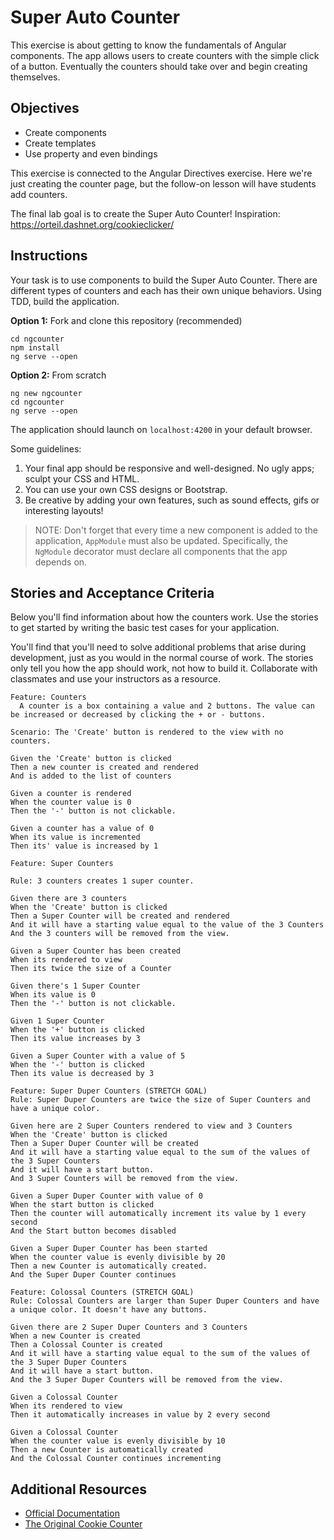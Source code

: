 # Super Auto Counter

This exercise is about getting to know the fundamentals of Angular components. The app allows users to create counters with the simple click of a button. Eventually the counters should take over and begin creating themselves.

## Objectives

* Create components
* Create templates
* Use property and even bindings

This exercise is connected to the Angular Directives exercise. Here we're just creating the counter page, but the follow-on lesson will have students add counters.

The final lab goal is to create the Super Auto Counter!
Inspiration: https://orteil.dashnet.org/cookieclicker/

## Instructions

Your task is to use components to build the Super Auto Counter. There are different types of counters and each has their own unique behaviors. Using TDD, build the application.

**Option 1:** Fork and clone this repository (recommended)

```
cd ngcounter
npm install
ng serve --open
```

**Option 2:** From scratch

```
ng new ngcounter
cd ngcounter
ng serve --open
```

The application should launch on `localhost:4200` in your default browser.

Some guidelines:

1. Your final app should be responsive and well-designed. No ugly apps; sculpt your CSS and HTML.
2. You can use your own CSS designs or Bootstrap.
3. Be creative by adding your own features, such as sound effects, gifs or interesting layouts!

> NOTE: Don't forget that every time a new component is added to the application, `AppModule` must also be updated. Specifically, the `NgModule` decorator must declare all components that the app depends on. 

## Stories and Acceptance Criteria

Below you'll find information about how the counters work. Use the stories to get started by writing the basic test cases for your application. 

You'll find that you'll need to solve additional problems that arise during development, just as you would in the normal course of work. The stories only tell you how the app should work, not how to build it. Collaborate with classmates and use your instructors as a resource.

```gherkin
Feature: Counters
  A counter is a box containing a value and 2 buttons. The value can be increased or decreased by clicking the + or - buttons.
  
Scenario: The 'Create' button is rendered to the view with no counters.

Given the 'Create' button is clicked
Then a new counter is created and rendered
And is added to the list of counters

Given a counter is rendered
When the counter value is 0
Then the '-' button is not clickable.

Given a counter has a value of 0
When its value is incremented
Then its' value is increased by 1

Feature: Super Counters

Rule: 3 counters creates 1 super counter.

Given there are 3 counters
When the 'Create' button is clicked
Then a Super Counter will be created and rendered
And it will have a starting value equal to the value of the 3 Counters
And the 3 counters will be removed from the view.

Given a Super Counter has been created
When its rendered to view
Then its twice the size of a Counter

Given there's 1 Super Counter 
When its value is 0
Then the '-' button is not clickable.

Given 1 Super Counter
When the '+' button is clicked
Then its value increases by 3

Given a Super Counter with a value of 5
When the '-' button is clicked
Then its value is decreased by 3

Feature: Super Duper Counters (STRETCH GOAL)
Rule: Super Duper Counters are twice the size of Super Counters and have a unique color.

Given here are 2 Super Counters rendered to view and 3 Counters
When the 'Create' button is clicked
Then a Super Duper Counter will be created
And it will have a starting value equal to the sum of the values of the 3 Super Counters 
And it will have a start button.
And 3 Super Counters will be removed from the view.

Given a Super Duper Counter with value of 0
When the start button is clicked
Then the counter will automatically increment its value by 1 every second
And the Start button becomes disabled

Given a Super Duper Counter has been started
When the counter value is evenly divisible by 20
Then a new Counter is automatically created.
And the Super Duper Counter continues

Feature: Colossal Counters (STRETCH GOAL)
Rule: Colossal Counters are larger than Super Duper Counters and have a unique color. It doesn't have any buttons.

Given there are 2 Super Duper Counters and 3 Counters
When a new Counter is created
Then a Colossal Counter is created
And it will have a starting value equal to the sum of the values of the 3 Super Duper Counters
And it will have a start button.
And the 3 Super Duper Counters will be removed from the view.

Given a Colossal Counter
When its rendered to view
Then it automatically increases in value by 2 every second

Given a Colossal Counter
When the counter value is evenly divisible by 10
Then a new Counter is automatically created
And the Colossal Counter continues incrementing
```

## Additional Resources

- [Official Documentation](https://angular.io/guide/architecture-components#template-syntax)
- [The Original Cookie Counter](https://orteil.dashnet.org/cookieclicker/)

